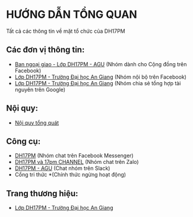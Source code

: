 # HƯỚNG DẪN TỔNG QUAN
Tất cả các thông tin về mặt tổ chức của DH17PM

Các đơn vị thông tin:
-----
* [Ban ngoại giao - Lớp DH17PM - AGU](https://www.facebook.com/groups/dh17pm.agu.fa) (Nhóm dành cho Cộng đồng trên Facebook)
* [Lớp DH17PM - Trường Đại học An Giang](https://www.facebook.com/groups/dh17pm.agu.edu.vn) (Nhóm nội bộ trên Facebook)
* [Lớp DH17PM - Trường Đại học An Giang](https://groups.google.com/group/dh17pm) (Nhóm chia sẻ tổng hợp tài nguyên trên Google)

Nội quy:
-----
* [Nội quy tổng quát](https://github.com/DH17PM/Community/blob/master/RULES.md)

Công cụ:
-----
* [DH17PM](https://www.messenger.com/t/1411856312175136/) (Nhóm chat trên Facebook Messenger)
* [DH17PM và 17pm CHANNEL](https://chat.zalo.me/) (Nhóm chat trên Zalo)
* [DH17PM - AGU](https://dh17pm.slack.com) (Chat nhóm trên Slack)
* Cổng tri thức *(Chính thức ngừng hoạt động)

Trang thương hiệu:
-----
* [Lớp DH17PM - Trường Đại học An Giang](https://www.facebook.com/DH17PM.AGU)
